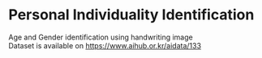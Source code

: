 # Personal Individuality Identification
Age and Gender identification using handwriting image  
Dataset is available on https://www.aihub.or.kr/aidata/133
